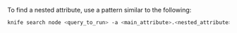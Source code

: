 To find a nested attribute, use a pattern similar to the following:

```bash
knife search node <query_to_run> -a <main_attribute>.<nested_attribute>
```
